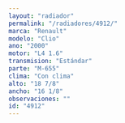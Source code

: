 ```yaml
---
layout: "radiador"
permalink: "/radiadores/4912/"
marca: "Renault"
modelo: "Clio"
ano: "2000"
motor: "L4 1.6"
transmision: "Estándar"
parte: "M-655"
clima: "Con clima"
alto: "18 7/8"
ancho: "16 1/8"
observaciones: ""
id: "4912"
---
```


